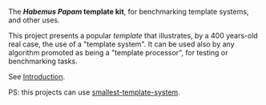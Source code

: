 The **_Habemus Papam_ template kit**, for benchmarking template systems, and other uses.

This project presents a popular _template_ that illustrates, by a 400 years-old real case,  the use of a "template system". It can be used also by any algorithm promoted as being a "template processor",  for testing or benchmarking tasks.

See [Introduction](Introduction.md).

PS: this projects can use [smallest-template-system](https://code.google.com/p/smallest-template-system/).